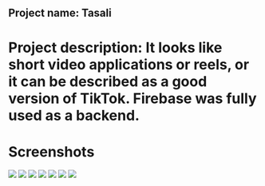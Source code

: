 ## Project name: Tasali
# Project description: It looks like short video applications or reels, or it can be described as a good version of TikTok. Firebase was fully used as a backend.
# Screenshots
![](https://firebasestorage.googleapis.com/v0/b/personal-dd959.appspot.com/o/Screenshots%20of%20projects%2FWhatsApp%20Image%202024-07-28%20at%2016.34.03_9aa981e7.jpg?alt=media&token=890d0627-4249-4275-a72e-17a59dac10de)
![](https://firebasestorage.googleapis.com/v0/b/personal-dd959.appspot.com/o/Screenshots%20of%20projects%2FWhatsApp%20Image%202024-07-28%20at%2016.34.03_7c70ea08.jpg?alt=media&token=a599c883-c8b7-4e13-aaee-38669b26ed04)
![](https://firebasestorage.googleapis.com/v0/b/personal-dd959.appspot.com/o/Screenshots%20of%20projects%2FWhatsApp%20Image%202024-07-28%20at%2016.34.03_bc0b8d5a.jpg?alt=media&token=276c381f-6610-47f0-9032-18bbd567b88d)
![](https://firebasestorage.googleapis.com/v0/b/personal-dd959.appspot.com/o/Screenshots%20of%20projects%2FWhatsApp%20Image%202024-07-28%20at%2016.34.03_0a174df8.jpg?alt=media&token=c5b87130-3f25-4ca2-9031-b8e0dda4143b)
![](https://firebasestorage.googleapis.com/v0/b/personal-dd959.appspot.com/o/Screenshots%20of%20projects%2FWhatsApp%20Image%202024-07-28%20at%2016.34.03_f138f406.jpg?alt=media&token=a238dc03-7f1a-478b-8b9a-e92fec768924)
![](https://firebasestorage.googleapis.com/v0/b/personal-dd959.appspot.com/o/Screenshots%20of%20projects%2FWhatsApp%20Image%202024-07-30%20at%2001.31.07_9fa2e2a9.jpg?alt=media&token=3807ddb0-91da-46b3-8001-ac798a030460)
![](https://firebasestorage.googleapis.com/v0/b/personal-dd959.appspot.com/o/Screenshots%20of%20projects%2FWhatsApp%20Image%202024-07-30%20at%2001.31.07_fe579796.jpg?alt=media&token=dbee552a-7f78-49be-a03f-45417b8130b5)

